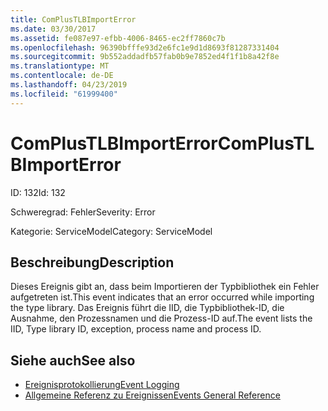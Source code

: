 ```yaml
---
title: ComPlusTLBImportError
ms.date: 03/30/2017
ms.assetid: fe087e97-efbb-4006-8465-ec2ff7860c7b
ms.openlocfilehash: 96390bfffe93d2e6fc1e9d1d8693f81287331404
ms.sourcegitcommit: 9b552addadfb57fab0b9e7852ed4f1f1b8a42f8e
ms.translationtype: MT
ms.contentlocale: de-DE
ms.lasthandoff: 04/23/2019
ms.locfileid: "61999400"
---
```

# <a name="complustlbimporterror"></a><span data-ttu-id="88d07-102">ComPlusTLBImportError</span><span class="sxs-lookup"><span data-stu-id="88d07-102">ComPlusTLBImportError</span></span>
<span data-ttu-id="88d07-103">ID: 132</span><span class="sxs-lookup"><span data-stu-id="88d07-103">Id: 132</span></span>  
  
 <span data-ttu-id="88d07-104">Schweregrad: Fehler</span><span class="sxs-lookup"><span data-stu-id="88d07-104">Severity: Error</span></span>  
  
 <span data-ttu-id="88d07-105">Kategorie: ServiceModel</span><span class="sxs-lookup"><span data-stu-id="88d07-105">Category: ServiceModel</span></span>  
  
## <a name="description"></a><span data-ttu-id="88d07-106">Beschreibung</span><span class="sxs-lookup"><span data-stu-id="88d07-106">Description</span></span>  
 <span data-ttu-id="88d07-107">Dieses Ereignis gibt an, dass beim Importieren der Typbibliothek ein Fehler aufgetreten ist.</span><span class="sxs-lookup"><span data-stu-id="88d07-107">This event indicates that an error occurred while importing the type library.</span></span> <span data-ttu-id="88d07-108">Das Ereignis führt die IID, die Typbibliothek-ID, die Ausnahme, den Prozessnamen und die Prozess-ID auf.</span><span class="sxs-lookup"><span data-stu-id="88d07-108">The event lists the IID, Type library ID, exception, process name and process ID.</span></span>  
  
## <a name="see-also"></a><span data-ttu-id="88d07-109">Siehe auch</span><span class="sxs-lookup"><span data-stu-id="88d07-109">See also</span></span>

- [<span data-ttu-id="88d07-110">Ereignisprotokollierung</span><span class="sxs-lookup"><span data-stu-id="88d07-110">Event Logging</span></span>](../../../../../docs/framework/wcf/diagnostics/event-logging/index.md)
- [<span data-ttu-id="88d07-111">Allgemeine Referenz zu Ereignissen</span><span class="sxs-lookup"><span data-stu-id="88d07-111">Events General Reference</span></span>](../../../../../docs/framework/wcf/diagnostics/event-logging/events-general-reference.md)

